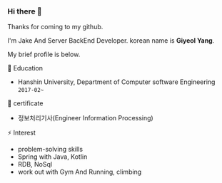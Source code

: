 ### Hi there 👋

Thanks for coming to my github.  

I'm Jake And Server BackEnd Developer. korean name is **Giyeol Yang**.  

My brief profile is below.  

🏫 Education
- Hanshin University, Department of Computer software Engineering  ```2017-02~```    

🌱 certificate
- 정보처리기사(Engineer Information Processing)  

⚡ Interest
- problem-solving skills   
- Spring with Java, Kotlin  
- RDB, NoSql  
- work out with Gym And Running, climbing  

<!--
**yky03/yky03** is a ✨ _special_ ✨ repository because its `README.md` (this file) appears on your GitHub profile.

Here are some ideas to get you started:

- 🔭 I’m currently working on ...
- 🌱 I’m currently learning ...
- 👯 I’m looking to collaborate on ...
- 🤔 I’m looking for help with ...
- 💬 Ask me about ...
- 📫 How to reach me: ...
- 😄 Pronouns: ...
- ⚡ Fun fact: ...
-->
